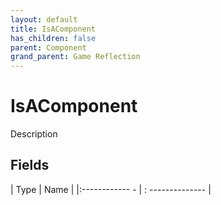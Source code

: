 ```yaml
---
layout: default
title: IsAComponent
has_children: false
parent: Component
grand_parent: Game Reflection
---
```

# IsAComponent
Description 

## Fields
| Type | Name |
|:------------ - | : -------------- |

